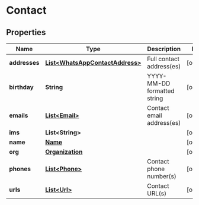

# Contact


## Properties

Name | Type | Description | Notes
------------ | ------------- | ------------- | -------------
**addresses** | [**List&lt;WhatsAppContactAddress&gt;**](WhatsAppContactAddress.md) | Full contact address(es) |  [optional]
**birthday** | **String** | YYYY-MM-DD formatted string |  [optional]
**emails** | [**List&lt;Email&gt;**](Email.md) | Contact email address(es) |  [optional]
**ims** | **List&lt;String&gt;** |  |  [optional]
**name** | [**Name**](Name.md) |  |  [optional]
**org** | [**Organization**](Organization.md) |  |  [optional]
**phones** | [**List&lt;Phone&gt;**](Phone.md) | Contact phone number(s) |  [optional]
**urls** | [**List&lt;Url&gt;**](Url.md) | Contact URL(s) |  [optional]



